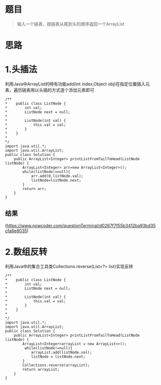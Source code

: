 # 题目
>输入一个链表，按链表从尾到头的顺序返回一个ArrayList

# 思路
# 1.头插法 
利用Java中ArrayList的特有功能add(int index,Object obj)在指定位置插入元素，遍历链表用以头插的方式逐个添加元素即可
```
/**
*    public class ListNode {
*        int val;
*        ListNode next = null;
*
*        ListNode(int val) {
*            this.val = val;
*        }
*    }
*
*/
import java.util.*;
import java.util.ArrayList;
public class Solution {
    public ArrayList<Integer> printListFromTailToHead(ListNode listNode) {
        ArrayList<Integer> arr=new ArrayList<Integer>();
        while(listNode!=null){
            arr.add(0,listNode.val);
            listNode=listNode.next;
        }
        return arr;
    }
}
```
## 结果
(https://www.nowcoder.com/questionTerminal/d0267f7f55b3412ba93bd35cfa8e8035)
# 2.数组反转
利用Java中的集合工具类Collections.reverse(List<?> list)实现反转
```
/**
*    public class ListNode {
*        int val;
*        ListNode next = null;
*
*        ListNode(int val) {
*            this.val = val;
*        }
*    }
*
*/
import java.util.*;
import java.util.ArrayList;
public class Solution {
    public ArrayList<Integer> printListFromTailToHead(ListNode listNode) {
        ArrayList<Integer>arrayList = new ArrayList<>();
         while(listNode!=null){
            arrayList.add(listNode.val);
            listNode = listNode.next;
        }
        Collections.reverse(arrayList);
        return arrayList;
    }
}
```
